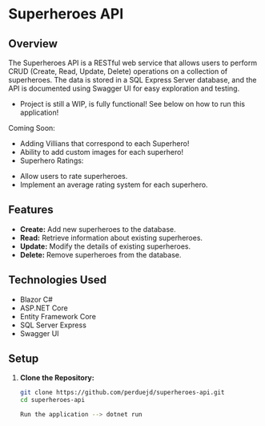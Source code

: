 # Superheroes API

## Overview

The Superheroes API is a RESTful web service that allows users to perform CRUD (Create, Read, Update, Delete) operations on a collection of superheroes. The data is stored in a SQL Express Server database, and the API is documented using Swagger UI for easy exploration and testing.

* Project is still a WIP, is fully functional! See below on how to run this application!

Coming Soon:
* Adding Villians that correspond to each Superhero!
* Ability to add custom images for each superhero!
* Superhero Ratings:
- Allow users to rate superheroes.
- Implement an average rating system for each superhero.

## Features

- **Create:** Add new superheroes to the database.
- **Read:** Retrieve information about existing superheroes.
- **Update:** Modify the details of existing superheroes.
- **Delete:** Remove superheroes from the database.

## Technologies Used

- Blazor C#
- ASP.NET Core
- Entity Framework Core
- SQL Server Express
- Swagger UI

## Setup

1. **Clone the Repository:**

   ```bash
   git clone https://github.com/perduejd/superheroes-api.git
   cd superheroes-api

   Run the application --> dotnet run

